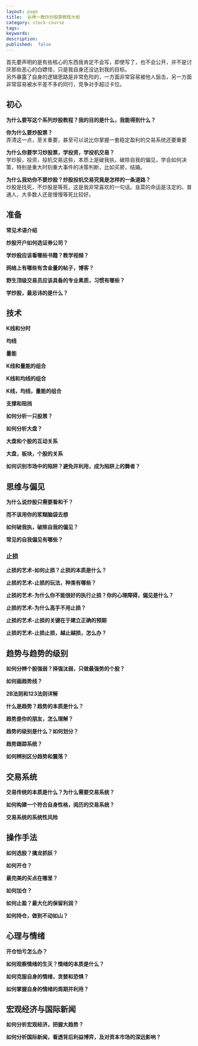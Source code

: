 ```yaml
---
layout: page
title:  谷神一教你炒股票教程大纲
category: stock-course
tags:
keywords:
description:
published:  false
---
```


首先要声明的是有些核心的东西我肯定不会写，即使写了，也不会公开，并不是讨厌那些恶心的白嫖怪，只是我自身还没达到我的目标。  
另外暴露了自身的逻辑思路是非常危险的，一方面非常容易被他人狙击，另一方面非常容易被水平差不多的同行，竞争对手超过卡位。



## 初心
**为什么要写这个系列炒股教程？我的目的是什么，我能得到什么？**

**你为什么要炒股票？**  
弄清这一点，至关重要，甚至可以说比你掌握一套稳定盈利的交易系统还要重要

**为什么你要学习炒股票，学投资，学投机交易？**  
学炒股，投资，投机交易这些，本质上是破我执，破除自我的偏见，学会如何决策，特别是重大时刻重大事件的决策判断，比如买房，结婚。

**为什么我劝你不要炒股？炒股投机交易究竟是怎样的一条道路？**  
炒股是找死，不炒股是等死，这是我非常喜欢的一句话。韭菜的命运是注定的。普通人，大多数人还是慢慢等死比较好。

## 准备
**常见术语介绍**

**炒股开户如何选证券公司？**

**学炒股应该看哪些书籍？教学视频？**

**网络上有哪些有含金量的帖子，博客？**

**野生顶级交易员应该具备的专业素质，习惯有哪些？**

**学炒股，最忌讳的是什么？**
## 技术
**K线和分时**

**均线**

**量能**

**K线和量能的组合**

**K线和均线的组合**

**K线，均线，量能的组合**

**支撑和阻挡**

**如何分析一只股票？**

**如何分析大盘？**

**大盘和个股的互动关系**

**大盘，板块，个股的关系**

**如何识别市场中的陷阱？避免并利用，成为陷阱上的舞者？**
## 思维与偏见
**为什么说炒股只需要看和干？**

**而不该用你的浆糊脑袋去想**

**如何破我执，破除自我的偏见？**

**常见的自我偏见有哪些？**
### 止损
**止损的艺术-如何止损？止损的本质是什么？**

**止损的艺术-止损的玩法，种类有哪些？**

**止损的艺术-为什么你不能很好的执行止损？你的心理障碍，偏见是什么？**

**止损的艺术-为什么高手不用止损？**

**止损的艺术-止损的关键在于建立正确的预期**

**止损的艺术-止损止损，越止越损，怎么办？**
## 趋势与趋势的级别
**如何分辨个股强弱？择强汰弱，只做最强势的个股？**

**如何画趋势线？**

**2B法则和123法则详解**

**什么是趋势？趋势的本质是什么？**

**趋势是你的朋友，怎么理解？**

**趋势的级别是什么？如何划分？**

**趋势跟踪系统？**

**如何辨别区分趋势和震荡？**
## 交易系统
**交易传统的本质是什么？为什么需要交易系统？**

**如何构建一个符合自身性格，阅历的交易系统？**

**交易系统的系统性风险**

## 操作手法
**如何选股？擒龙抓妖？**

**如何开仓？**

**最完美的买点在哪里？**

**如何加仓？**

**如何止盈？最大化的保留利润？**

**如何持仓，做到不动如山？**

## 心理与情绪
**开仓怕亏怎么办？**

**如何观察情绪的生灭？情绪的本质是什么？**

**如何克服自身的情绪，贪婪和恐惧？**

**如何掌握自身的情绪的周期并利用？**

## 宏观经济与国际新闻
**如何分析宏观经济，把握大趋势？**

**如何分析国际新闻，看透背后利益博弈，及对资本市场的深远影响？**















